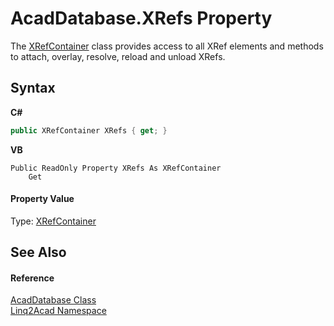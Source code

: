# AcadDatabase.XRefs Property 
 

The <a href="T_Linq2Acad_XRefContainer.md">XRefContainer</a> class provides access to all XRef elements and methods to attach, overlay, resolve, reload and unload XRefs.

## Syntax

**C#**<br />
``` C#
public XRefContainer XRefs { get; }
```

**VB**<br />
``` VB
Public ReadOnly Property XRefs As XRefContainer
	Get
```


#### Property Value
Type: <a href="T_Linq2Acad_XRefContainer.md">XRefContainer</a>

## See Also


#### Reference
<a href="T_Linq2Acad_AcadDatabase.md">AcadDatabase Class</a><br /><a href="N_Linq2Acad.md">Linq2Acad Namespace</a><br />
